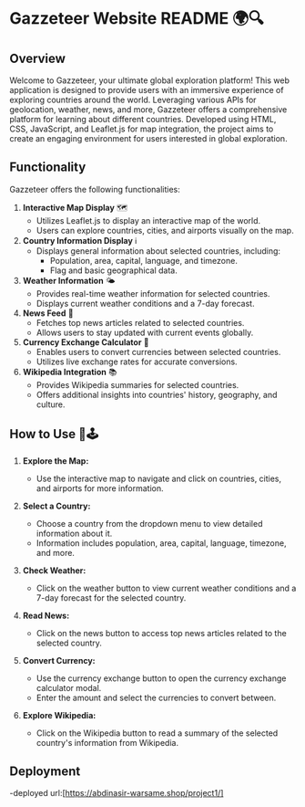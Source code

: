 # Gazzeteer Website README 🌍🔍

## Overview

Welcome to Gazzeteer, your ultimate global exploration platform! This web application is designed to provide users with an immersive experience of exploring countries around the world. Leveraging various APIs for geolocation, weather, news, and more, Gazzeteer offers a comprehensive platform for learning about different countries. Developed using HTML, CSS, JavaScript, and Leaflet.js for map integration, the project aims to create an engaging environment for users interested in global exploration.

## Functionality

Gazzeteer offers the following functionalities:

1. **Interactive Map Display** 🗺️
   - Utilizes Leaflet.js to display an interactive map of the world.
   - Users can explore countries, cities, and airports visually on the map.
2. **Country Information Display** ℹ️
   - Displays general information about selected countries, including:
     - Population, area, capital, language, and timezone.
     - Flag and basic geographical data.
3. **Weather Information** 🌤️
   - Provides real-time weather information for selected countries.
   - Displays current weather conditions and a 7-day forecast.
4. **News Feed** 📰
   - Fetches top news articles related to selected countries.
   - Allows users to stay updated with current events globally.
5. **Currency Exchange Calculator** 💱
   - Enables users to convert currencies between selected countries.
   - Utilizes live exchange rates for accurate conversions.
6. **Wikipedia Integration** 📚
   - Provides Wikipedia summaries for selected countries.
   - Offers additional insights into countries' history, geography, and culture.

## How to Use 🤔🕹️

1. **Explore the Map:**

   - Use the interactive map to navigate and click on countries, cities, and airports for more information.

2. **Select a Country:**

   - Choose a country from the dropdown menu to view detailed information about it.
   - Information includes population, area, capital, language, timezone, and more.

3. **Check Weather:**

   - Click on the weather button to view current weather conditions and a 7-day forecast for the selected country.

4. **Read News:**

   - Click on the news button to access top news articles related to the selected country.

5. **Convert Currency:**

   - Use the currency exchange button to open the currency exchange calculator modal.
   - Enter the amount and select the currencies to convert between.

6. **Explore Wikipedia:**
   - Click on the Wikipedia button to read a summary of the selected country's information from Wikipedia.

## Deployment

-deployed url:[https://abdinasir-warsame.shop/project1/]
